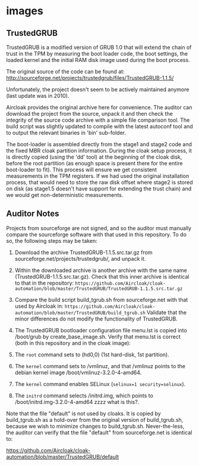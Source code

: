 images
======

## TrustedGRUB

TrustedGRUB is a modified version of GRUB 1.0 that will extend the chain of trust
in the TPM by measuring the boot loader code, the boot settings, the loaded kernel
and the initial RAM disk image used during the boot process.

The original source of the code can be found at:
http://sourceforge.net/projects/trustedgrub/files/TrustedGRUB-1.1.5/

Unfortunately, the project doesn't seem to be actively maintained anymore (last update was in 2010).

Aircloak provides the original archive here for convenience. The auditor can download the project
from the source, unpack it and then check the integrity of the source code archive with a simple
file comparison tool.
The build script was slightly updated to compile with the latest autoconf tool and to
output the relevant binaries in 'bin' sub-folder.

The boot-loader is assembled directly from the stage1 and stage2 code and the fixed MBR
cloak partition information. During the cloak setup process, it is directly copied
(using the 'dd' tool) at the beginning of the cloak disk, before the root partition
(as enough space is present there for the entire boot-loader to fit).
This process will ensure we get consistent measurements in the TPM registers.
If we had used the original installation process, that would need to store the raw disk
offset where stage2 is stored on disk (as stage1.5 doesn't have support for extending
the trust chain) and we would get non-deterministic measurements.

## Auditor Notes

Projects from sourceforge are not signed, and so the auditor must manually compare the sourceforge software with that used in this repository.  To do so, the following steps may be taken:

1.  Download the archive TrustedGRUB-1.1.5.src.tar.gz from sourceforge.net/projects/trustedgrub/, and unpack it.

1.  Within the downloaded archive is another archive with the same name (TrustedGRUB-1.1.5.src.tar.gz).  Check that this inner archive is identical to that in the repository:
`https://github.com/Aircloak/cloak-automation/blob/master/TrustedGRUB/TrustedGRUB-1.1.5.src.tar.gz`

1.  Compare the build script build_tgrub.sh from sourceforge.net with that used by Aircloak in:
`https://github.com/Aircloak/cloak-automation/blob/master/TrustedGRUB/build_tgrub.sh`
Validate that the minor differences do not modify the functionality of TrustedGRUB.

1. The TrustedGRUB bootloader configuration file menu.lst is copied into /boot/grub by create_base_image.sh.  Verify that menu.lst is correct (both in this repository and in the cloak image):
  1. The `root` command sets to (hd0,0) (1st hard-disk, 1st partition).
  1. The `kernel` command sets to /vmlinuz, and that /vmlinuz points to the debian kernel image /boot/vmlinuz-3.2.0-4-amd64.
  1. The `kernel` command enables SELinux (```selinux=1 security=selinux```).
  1. The `initrd` command selects /initrd.img, which points to /boot/initrd.img-3.2.0-4-amd64 zzzz what is this?.

Note that the file "default" is not used by cloaks.  It is copied by build_tgrub.sh as a hold-over from the original version of build_tgrub.sh, because we wish to minimize changes to build_tgrub.sh.  Never-the-less, the auditor can verify that the file "default" from sourceforge.net is identical to:

https://github.com/Aircloak/cloak-automation/blob/master/TrustedGRUB/default
